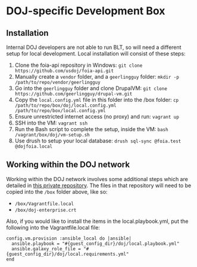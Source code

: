 # DOJ-specific Development Box

## Installation

Internal DOJ developers are not able to run BLT, so will need a different setup
for local development. Local installation will consist of these steps:

1. Clone the foia-api repository in Windows:
   `git clone https://github.com/usdoj/foia-api.git`
2. Manually create a `vendor` folder, and a `geerlingguy` folder:
   `mkdir -p /path/to/repo/vendor/geerlingguy`
3. Go into the `geerlingguy` folder and clone DrupalVM:
   `git clone https://github.com/geerlingguy/drupal-vm.git`
4. Copy the `local.config.yml` file in this folder into the /box folder:
   `cp /path/to/repo/box/doj/local.config.yml /path/to/repo/box/local.config.yml`
5. Ensure unrestricted internet access (no proxy) and run:
   `vagrant up`
6. SSH into the VM:
   `vagrant ssh`
7. Run the Bash script to complete the setup, inside the VM:
   `bash /vagrant/box/doj/vm-setup.sh`
8. Use drush to setup your local database:
   `drush sql-sync @foia.test @dojfoia.local`

## Working within the DOJ network

Working within the DOJ network involves some additional steps which are detailed
in [this private repository](https://github.com/usdoj/vagrant-doj). The files
in that repository will need to be copied into the `/box` folder above, like so:

* `/box/Vagrantfile.local`
* `/box/doj-enterprise.crt`

Also, if you would like to install the items in the local.playbook.yml, put the
following into the Vagrantfile.local file:

```
config.vm.provision :ansible_local do |ansible|
  ansible.playbook = "#{guest_config_dir}/doj/local.playbook.yml"
  ansible.galaxy_role_file = "#{guest_config_dir}/doj/local.requirements.yml"
end
```
